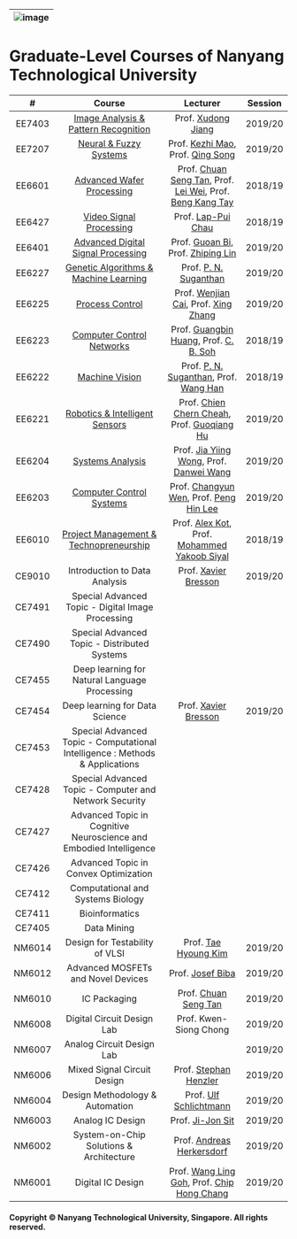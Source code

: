 |![image](https://github.com/ldkong1205/NTU-Graduate-Courses/blob/master/logo.png)|
|---|
# Graduate-Level Courses of Nanyang Technological University

|#|Course|Lecturer|Session|
|:---:|:---:|:---:|:---:|
|EE7403|[Image Analysis & Pattern Recognition](https://github.com/NTU-CCA/EE7403)|Prof. [Xudong Jiang](http://research.ntu.edu.sg/expertise/academicprofile/Pages/StaffProfile.aspx?ST_EMAILID=EXDJIANG)|2019/20|
|EE7207|[Neural & Fuzzy Systems](https://github.com/NTU-CCA/EE7207)|Prof. [Kezhi Mao](http://research.ntu.edu.sg/expertise/academicprofile/Pages/StaffProfile.aspx?ST_EMAILID=EKZMAO), Prof. [Qing Song](https://www.ntu.edu.sg/home/eqsong/)|2019/20|
|EE6601|[Advanced Wafer Processing](https://github.com/NTU-CCA/EE6601)|Prof. [Chuan Seng Tan](http://research.ntu.edu.sg/expertise/academicprofile/pages/StaffProfile.aspx?ST_EMAILID=TANCS), Prof. [Lei Wei](http://research.ntu.edu.sg/expertise/academicprofile/Pages/StaffProfile.aspx?ST_EMAILID=WEI.LEI), Prof. [Beng Kang Tay](http://eeeweba.ntu.edu.sg/BKTay/)|2018/19|
|EE6427|[Video Signal Processing](https://github.com/NTU-CCA/EE6427)|Prof. [Lap-Pui Chau](https://www.ntu.edu.sg/home/elpchau/)|2018/19|
|EE6401|[Advanced Digital Signal Processing](https://github.com/NTU-CCA/EE6401)|Prof. [Guoan Bi](http://research.ntu.edu.sg/expertise/academicprofile/Pages/StaffProfile.aspx?ST_EMAILID=EGBI), Prof. [Zhiping Lin](http://research.ntu.edu.sg/expertise/academicprofile/Pages/StaffProfile.aspx?ST_EMAILID=EZPLIN)|2019/20|
|EE6227|[Genetic Algorithms & Machine Learning](https://github.com/NTU-CCA/EE6227)|Prof. [P. N. Suganthan](https://www.ntu.edu.sg/home/epnsugan/)|2019/20|
|EE6225|[Process Control](https://github.com/NTU-CCA/EE6225)|Prof. [Wenjian Cai](http://research.ntu.edu.sg/expertise/academicprofile/Pages/StaffProfile.aspx?ST_EMAILID=EWJCAI), Prof. [Xing Zhang](https://xinzhangee.wixsite.com/mysite)|2019/20|
|EE6223|[Computer Control Networks](https://github.com/NTU-CCA/EE6223)|Prof. [Guangbin Huang](http://research.ntu.edu.sg/expertise/academicprofile/pages/StaffProfile.aspx?ST_EMAILID=EGBHUANG), Prof. [C. B. Soh](http://research.ntu.edu.sg/expertise/academicprofile/pages/StaffProfile.aspx?ST_EMAILID=ECBSOH)|2018/19|
|EE6222|[Machine Vision](https://github.com/NTU-CCA/EE6222)|Prof. [P. N. Suganthan](https://www.ntu.edu.sg/home/epnsugan/), Prof. [Wang Han](http://research.ntu.edu.sg/expertise/academicprofile/pages/StaffProfile.aspx?ST_EMAILID=hw)|2018/19|
|EE6221|[Robotics & Intelligent Sensors](https://github.com/NTU-CCA/EE6221)|Prof. [Chien Chern Cheah](http://research.ntu.edu.sg/expertise/academicprofile/Pages/StaffProfile.aspx?ST_EMAILID=ecccheah), Prof. [Guoqiang Hu](https://www.ntu.edu.sg/home/gqhu/)|2019/20|
|EE6204|[Systems Analysis](https://github.com/NTU-CCA/EE6204)|Prof. [Jia Yiing Wong](https://www.ntu.edu.sg/home/elpchau/), Prof. [Danwei Wang](http://research.ntu.edu.sg/expertise/academicprofile/Pages/StaffProfile.aspx?ST_EMAILID=EDWWANG)|2019/20|
|EE6203|[Computer Control Systems](https://github.com/NTU-CCA/EE6203)|Prof. [Changyun Wen](http://research.ntu.edu.sg/expertise/academicprofile/pages/StaffProfile.aspx?ST_EMAILID=ECYWEN), Prof. [Peng Hin Lee](http://research.ntu.edu.sg/expertise/academicprofile/Pages/StaffProfile.aspx?ST_EMAILID=EPHLEE)|2019/20|
|EE6010|[Project Management & Technopreneurship](https://github.com/NTU-CCA/EE6010)|Prof. [Alex Kot](http://research.ntu.edu.sg/expertise/academicprofile/pages/StaffProfile.aspx?ST_EMAILID=EACKOT), Prof. [Mohammed Yakoob Siyal](https://research.ntu.edu.sg/expertise/academicprofile/Pages/StaffProfile.aspx?ST_EMAILID=eyakoob&CategoryDescription=InternetCommunications)|2018/19|
|CE9010|Introduction to Data Analysis|Prof. [Xavier Bresson](https://www.ntu.edu.sg/home/xbresson/)|2019/20|
|CE7491|Special Advanced Topic - Digital Image Processing|||
|CE7490|Special Advanced Topic - Distributed Systems|||
|CE7455|Deep learning for Natural Language Processing|||
|CE7454|Deep learning for Data Science|Prof. [Xavier Bresson](https://www.ntu.edu.sg/home/xbresson/)|2019/20|
|CE7453|Special Advanced Topic - Computational Intelligence : Methods & Applications|||
|CE7428|Special Advanced Topic - Computer and Network Security|||
|CE7427|Advanced Topic in Cognitive Neuroscience and Embodied Intelligence|||
|CE7426|Advanced Topic in Convex Optimization|||
|CE7412|Computational and Systems Biology|||
|CE7411|Bioinformatics|||
|CE7405|Data Mining|||
|NM6014|Design for Testability of VLSI|Prof. [Tae Hyoung Kim](http://research.ntu.edu.sg/expertise/academicprofile/pages/StaffProfile.aspx?ST_EMAILID=THKIM) |2019/20|
|NM6012|Advanced MOSFETs and Novel Devices|Prof. [Josef Biba](https://tum-asia.edu.sg/dr-ing-josef-biba/)|2019/20|
|NM6010|IC Packaging|Prof. [Chuan Seng Tan](http://research.ntu.edu.sg/expertise/academicprofile/pages/StaffProfile.aspx?ST_EMAILID=TANCS)|2019/20|
|NM6008|Digital Circuit Design Lab|Prof. Kwen-Siong Chong|2019/20|
|NM6007|Analog Circuit Design Lab||2019/20|
|NM6006|Mixed Signal Circuit Design|Prof. [Stephan Henzler](http://www.lte.ei.tum.de/homes/henzler/)|2019/20|
|NM6004|Design Methodology & Automation|Prof. [Ulf Schlichtmann](https://www.professoren.tum.de/en/schlichtmann-ulf/)|2019/20|
|NM6003|Analog IC Design|Prof. [Ji-Jon Sit](http://research.ntu.edu.sg/expertise/academicprofile/pages/StaffProfile.aspx?ST_EMAILID=JIJON)|2019/20|
|NM6002|System-on-Chip Solutions & Architecture|Prof. [Andreas Herkersdorf](https://www.professoren.tum.de/en/herkersdorf-andreas/)|2019/20|
|NM6001|Digital IC Design|Prof. [Wang Ling Goh](https://research.ntu.edu.sg/expertise/academicprofile/Pages/StaffProfile.aspx?ST_EMAILID=EWLGOH), Prof. [Chip Hong Chang]()|2019/20|


#### Copyright © Nanyang Technological University, Singapore. All rights reserved.
